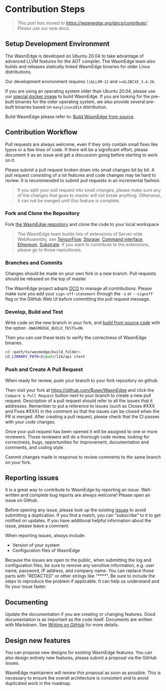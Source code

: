 # Contribution Steps

> *This part has moved to <https://wasmedge.org/docs/contribute/>. Please use our new docs.*

## Setup Development Environment

The WasmEdge is developed on Ubuntu 20.04 to take advantage of advanced LLVM features for the AOT compiler. The WasmEdge team also builds and releases statically linked WasmEdge binaries for older Linux distributions.

Our development environment requires `libLLVM-12` and `>=GLIBCXX_3.4.26`.

If you are using an operating system older than Ubuntu 20.04, please use our [special docker image](../quick_start/use_docker.md#docker-images-for-building-wasmedge) to build WasmEdge. If you are looking for the pre-built binaries for the older operating system, we also provide several pre-built binaries based on `manylinux2014` distribution.

Build WasmEdge please refer to: [Build WasmEdge from source](build_from_src.md).

## Contribution Workflow

Pull requests are always welcome, even if they only contain small fixes like typos or a few lines of code. If there will be a significant effort, please document it as an issue and get a discussion going before starting to work on it.

Please submit a pull request broken down into small changes bit by bit. A pull request consisting of a lot features and code changes may be hard to review. It is recommended to submit pull requests in an incremental fashion.

> If you split your pull request into small changes, please make sure any of the changes that goes to master will not break anything. Otherwise, it can not be merged until this feature is complete.

### Fork and Clone the Repository

Fork [the WasmEdge repository](https://github.com/WasmEdge/WasmEdge) and clone the code to your local workspace

> The WasmEdge team builds lots of extensions of Server-side WebAssembly, see [TensorFlow](https://github.com/second-state/WasmEdge-tensorflow), [Storage](https://github.com/second-state/WasmEdge-storage), [Command interface](https://github.com/second-state/wasmedge_process_interface), [Ethereum](https://github.com/second-state/WasmEdge-evmc), [Substrate](https://github.com/ParaState/substrate-ssvm-node). If you want to contribute to the extensions, please go to those repositories.

### Branches and Commits

Changes should be made on your own fork in a new branch. Pull requests should be rebased on the top of master.

The WasmEdge project adopts [DCO](https://community.openhab.org/t/dco-check-signing-off-with-github-web-editor-explanation/83330) to manage all contributions. Please make sure you add your `sign-off-statement` through the `-s` or `--signoff` flag or the GitHub Web UI before committing the pull request message.

### Develop, Build and Test

Write code on the new branch in your fork, and [build from source code](build_from_src.md) with the option `-DWASMEDGE_BUILD_TESTS=ON`.

Then you can use these tests to verify the correctness of WasmEdge binaries.

```bash
cd <path/to/wasmedge/build_folder>
LD_LIBRARY_PATH=$(pwd)/lib/api ctest
```

### Push and Create A Pull Request

When ready for review, push your branch to your fork repository on github.

Then visit your fork at <https://github.com/$user/WasmEdge> and click the `Compare & Pull Request` button next to your branch to create a new pull request. Description of a pull request should refer to all the issues that it addresses. Remember to put a reference to issues (such as Closes #XXX and Fixes #XXX) in the comment so that the issues can be closed when the PR is merged. After creating a pull request, please check that the CI passes with your code changes.

Once your pull request has been opened it will be assigned to one or more reviewers. Those reviewers will do a thorough code review, looking for correctness, bugs, opportunities for improvement, documentation and comments, and coding style.

Commit changes made in response to review comments to the same branch on your fork.

## Reporting issues

It is a great way to contribute to WasmEdge by reporting an issue. Well-written and complete bug reports are always welcome! Please open an issue on Github.

Before opening any issue, please look up the existing [issues](https://github.com/WasmEdge/WasmEdge/issues) to avoid submitting a duplication. If you find a match, you can "subscribe" to it to get notified on updates. If you have additional helpful information about the issue, please leave a comment.

When reporting issues, always include:

* Version of your system
* Configuration files of WasmEdge

Because the issues are open to the public, when submitting the log and configuration files, be sure to remove any sensitive information, e.g. user name, password, IP address, and company name. You can replace those parts with "REDACTED" or other strings like "****".
Be sure to include the steps to reproduce the problem if applicable. It can help us understand and fix your issue faster.

## Documenting

Update the documentation if you are creating or changing features. Good documentation is as important as the code itself.
Documents are written with Markdown. See [Writing on GitHub](https://help.github.com/categories/writing-on-github/) for more details.

## Design new features

You can propose new designs for existing WasmEdge features. You can also design entirely new features, please submit a proposal via the GitHub issues.

WasmEdge maintainers will review this proposal as soon as possible. This is necessary to ensure the overall architecture is consistent and to avoid duplicated work in the roadmap.
